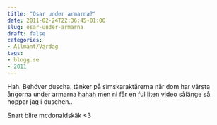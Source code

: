 ```yaml
---
title: "Osar under armarna?"
date: 2011-02-24T22:36:45+01:00
slug: osar-under-armarna
draft: false
categories:
- Allmänt/Vardag
tags:
- blogg.se
- 2011
---
```

Hah. Behöver duscha. tänker på simskaraktärerna när dom har värsta ångorna under armarna hahah men ni får en ful liten video sålänge så hoppar jag i duschen..  
  
     
  
  
Snart blire mcdonaldskäk <3